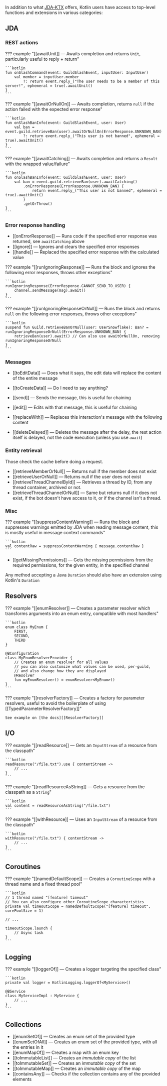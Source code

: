 In addition to what [JDA-KTX](https://github.com/MinnDevelopment/jda-ktx) offers, Kotlin users have access to top-level functions and extensions in various categories:

## JDA
### REST actions
??? example "[[awaitUnit]] — Awaits completion and returns `Unit`, particularly useful to reply + return" 

    ```kotlin
    fun onSlashCommand(event: GuildSlashEvent, inputUser: InputUser)
        val member = inputUser.member
            ?: return event.reply_("The user needs to be a member of this server!", ephemeral = true).awaitUnit()
    }
    ```

??? example "[[awaitOrNullOn]] — Awaits completion, returns `null` if the action failed with the expected error response"

    ```kotlin
    fun onSlashBanInfo(event: GuildSlashEvent, user: User)
        val ban = event.guild.retrieveBan(user).awaitOrNullOn(ErrorResponse.UNKNOWN_BAN)
            ?: return event.reply_("This user is not banned", ephemeral = true).awaitUnit()
    }
    ```

??? example "[[awaitCatching]] — Awaits completion and returns a `Result` with the wrapped value/failure"

    ```kotlin
    fun onSlashBanInfo(event: GuildSlashEvent, user: User)
        val ban = event.guild.retrieveBan(user).awaitCatching()
            .onErrorResponse(ErrorResponse.UNKNOWN_BAN) {
                return event.reply_("This user is not banned", ephemeral = true).awaitUnit()
            }
            .getOrThrow()
    }
    ```

### Error response handling
- [[onErrorResponse]] — Runs code if the specified error response was returned, see `awaitCatching` above
- [[ignore]] — Ignores and clears the specified error responses
- [[handle]] — Replaced the specified error response with the calculated value

??? example "[[runIgnoringResponse]] — Runs the block and ignores the following error responses, throws other exceptions"

    ```kotlin
    runIgnoringResponse(ErrorResponse.CANNOT_SEND_TO_USER) {
        channel.sendMessage(msg).await()
    }
    ```

??? example "[[runIgnoringResponseOrNull]] — Runs the block and returns `null` on the following error responses, throws other exceptions"

    ```kotlin
    suspend fun Guild.retrieveBanOrNull(user: UserSnowflake): Ban? = runIgnoringResponseOrNull(ErrorResponse.UNKNOWN_BAN) {
        retrieveBan(user).await() // Can also use awaitOrNullOn, removing runIgnoringResponseOrNull
    }
    ```

### Messages
- [[toEditData]] — Does what it says, the edit data will replace the content of the entire message
- [[toCreateData]] — Do I need to say anything?

- [[send]] — Sends the message, this is useful for chaining
- [[edit]] — Edits with that message, this is useful for chaining
- [[replaceWith]] — Replaces this interaction's message with the following content

- [[deleteDelayed]] — Deletes the message after the delay, the rest action itself is delayed, not the code execution (unless you use `await`)

### Entity retrieval
Those check the cache before doing a request.

- [[retrieveMemberOrNull]] — Returns null if the member does not exist
- [[retrieveUserOrNull]] — Returns null if the user does not exist
- [[retrieveThreadChannelById]] — Retrieves a thread by ID, from any thread container, archived or not.
- [[retrieveThreadChannelOrNull]] — Same but returns null if it does not exist, if the bot doesn't have access to it, or if the channel isn't a thread.

### Misc
??? example "[[suppressContentWarning]] — Runs the block and suppresses warnings emitted by JDA when reading message content, this is mostly useful in message context commands"

    ```kotlin
    val contentRaw = suppressContentWarning { message.contentRaw }
    ```

- [[getMissingPermissions]] — Gets the missing permissions from the required permissions, for the given entity, in the specified channel

Any method accepting a Java `Duration` should also have an extension using Kotlin's `Duration`

## Resolvers
??? example "[[enumResolver]] — Creates a parameter resolver which transforms arguments into an enum entry, compatible with most handlers"

    ```kotlin
    enum class MyEnum {
        FIRST,
        SECOND,
        THIRD
    }
    
    @BConfiguration
    class MyEnumResolverProvider {
        // Creates an enum resolver for all values
        // you can also customize what values can be used, per-guild,
        // and also change how they are displayed
        @Resolver
        fun myEnumResolver() = enumResolver<MyEnum>()
    }
    ```

??? example "[[resolverFactory]] — Creates a factory for parameter resolvers, useful to avoid the boilerplate of using [[TypedParameterResolverFactory]]"

    See example on [the docs][[ResolverFactory]]

## I/O
??? example "[[readResource]] — Gets an `InputStream` of a resource from the classpath"

    ```kotlin
    readResource("/file.txt").use { contentStream ->
        // ...
    }
    ```

??? example "[[readResourceAsString]] — Gets a resource from the classpath as a `String`"

    ```kotlin
    val content = readResourceAsString("/file.txt")
    ```

??? example "[[withResource]] — Uses an `InputStream` of a resource from the classpath"

    ```kotlin
    withResource("/file.txt") { contentStream ->
        // ...
    }
    ```

## Coroutines
??? example "[[namedDefaultScope]] — Creates a `CoroutineScope` with a thread name and a fixed thread pool"

    ```kotlin
    // 1 thread named "[feature] timeout"
    // You can also configure other CoroutineScope characteristics
    private val timeoutScope = namedDefaultScope("[feature] timeout", corePoolSize = 1)

    // ...

    timeoutScope.launch {
        // Async task
    }
    ```

## Logging
??? example "[[loggerOf]] — Creates a logger targeting the specified class"

    ```kotlin
    private val logger = KotlinLogging.loggerOf<MyService>()

    @BService
    class MyServiceImpl : MyService {
        // ...
    }
    ```

## Collections
- [[enumSetOf]] — Creates an enum set of the provided type
- [[enumSetOfAll]] — Creates an enum set of the provided type, with all the entries in it
- [[enumMapOf]] — Creates a map with an enum key
- [[toImmutableList]] — Creates an _immutable copy_ of the list
- [[toImmutableSet]] — Creates an _immutable copy_ of the set
- [[toImmutableMap]] — Creates an _immutable copy_ of the map
- [[containsAny]] — Checks if the collection contains any of the provided elements
